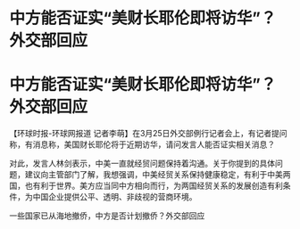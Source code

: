 # 中方能否证实“美财长耶伦即将访华”？外交部回应

# 中方能否证实“美财长耶伦即将访华”？外交部回应

【环球时报-环球网报道 记者李萌】在3月25日外交部例行记者会上，有记者提问称，有消息称，美国财长耶伦将于近期访华，请问发言人能否证实相关消息？

对此，发言人林剑表示，中美一直就经贸问题保持着沟通。关于你提到的具体问题，建议向主管部门了解，我想强调，中美经贸关系保持健康稳定，有利于中美两国，也有利于世界。美方应当同中方相向而行，为两国经贸关系的发展创造有利条件，为中国企业提供公平、透明、非歧视的营商环境。

一些国家已从海地撤侨，中方是否计划撤侨？外交部回应

